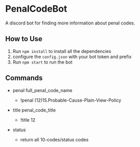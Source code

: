# PenalCodeBot

A discord bot for finding more information about penal codes.

## How to Use

1. Run `npm install` to install all the dependencies
2. configure the `config.json` with your bot token and prefix
3. Run `npm start` to run the bot

## Commands

- penal full_penal_code_name

  - !penal (12)15.Probable-Cause-Plain-View-Policy

- title penal_code_title

  - !title 12

- status

  - return all 10-codes/status codes
